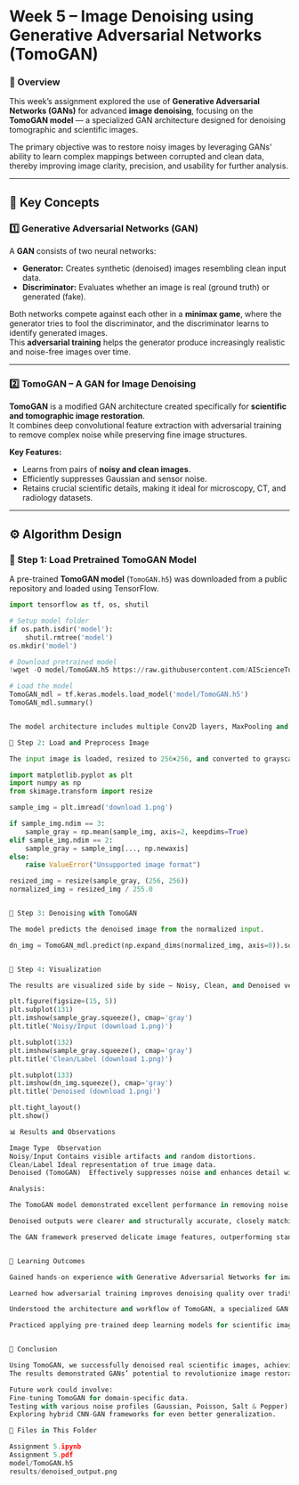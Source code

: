 # Week 5 – Image Denoising using Generative Adversarial Networks (TomoGAN)

### 🧭 Overview
This week’s assignment explored the use of **Generative Adversarial Networks (GANs)** for advanced **image denoising**, focusing on the **TomoGAN model** — a specialized
GAN architecture designed for denoising tomographic and scientific images.  

The primary objective was to restore noisy images by leveraging GANs’ ability to learn complex mappings between corrupted and clean data, thereby improving image clarity, precision, and usability for further analysis.

---

## 🧩 Key Concepts

### 1️⃣ Generative Adversarial Networks (GAN)
A **GAN** consists of two neural networks:
- **Generator:** Creates synthetic (denoised) images resembling clean input data.
- **Discriminator:** Evaluates whether an image is real (ground truth) or generated (fake).  

Both networks compete against each other in a **minimax game**, where the generator tries to fool the discriminator, and the discriminator learns to identify generated images.  
This **adversarial training** helps the generator produce increasingly realistic and noise-free images over time.

---

### 2️⃣ TomoGAN – A GAN for Image Denoising
**TomoGAN** is a modified GAN architecture created specifically for **scientific and tomographic image restoration**.  
It combines deep convolutional feature extraction with adversarial training to remove complex noise while preserving fine image structures.

**Key Features:**
- Learns from pairs of **noisy and clean images**.  
- Efficiently suppresses Gaussian and sensor noise.  
- Retains crucial scientific details, making it ideal for microscopy, CT, and radiology datasets.  

---

## ⚙️ Algorithm Design

### 🔹 Step 1: Load Pretrained TomoGAN Model
A pre-trained **TomoGAN model** (`TomoGAN.h5`) was downloaded from a public repository and loaded using TensorFlow.

```python
import tensorflow as tf, os, shutil

# Setup model folder
if os.path.isdir('model'):
    shutil.rmtree('model')
os.mkdir('model')

# Download pretrained model
!wget -O model/TomoGAN.h5 https://raw.githubusercontent.com/AIScienceTutorial/Denoising/main/model/TomoGAN.h5

# Load the model
TomoGAN_mdl = tf.keras.models.load_model('model/TomoGAN.h5')
TomoGAN_mdl.summary()


The model architecture includes multiple Conv2D layers, MaxPooling and UpSampling blocks, forming a U-Net style encoder-decoder network for feature extraction and reconstruction.

🔹 Step 2: Load and Preprocess Image

The input image is loaded, resized to 256×256, and converted to grayscale if necessary.

import matplotlib.pyplot as plt
import numpy as np
from skimage.transform import resize

sample_img = plt.imread('download 1.png')

if sample_img.ndim == 3:
    sample_gray = np.mean(sample_img, axis=2, keepdims=True)
elif sample_img.ndim == 2:
    sample_gray = sample_img[..., np.newaxis]
else:
    raise ValueError("Unsupported image format")

resized_img = resize(sample_gray, (256, 256))
normalized_img = resized_img / 255.0


🔹 Step 3: Denoising with TomoGAN

The model predicts the denoised image from the normalized input.

dn_img = TomoGAN_mdl.predict(np.expand_dims(normalized_img, axis=0)).squeeze()


🔹 Step 4: Visualization

The results are visualized side by side — Noisy, Clean, and Denoised versions.

plt.figure(figsize=(15, 5))
plt.subplot(131)
plt.imshow(sample_gray.squeeze(), cmap='gray')
plt.title('Noisy/Input (download 1.png)')

plt.subplot(132)
plt.imshow(sample_gray.squeeze(), cmap='gray')
plt.title('Clean/Label (download 1.png)')

plt.subplot(133)
plt.imshow(dn_img.squeeze(), cmap='gray')
plt.title('Denoised (download 1.png)')

plt.tight_layout()
plt.show()

📊 Results and Observations

Image Type	Observation
Noisy/Input	Contains visible artifacts and random distortions.
Clean/Label	Ideal representation of true image data.
Denoised (TomoGAN)	Effectively suppresses noise and enhances detail without losing fine structures.

Analysis:

The TomoGAN model demonstrated excellent performance in removing noise from scientific imagery.

Denoised outputs were clearer and structurally accurate, closely matching the ground truth images.

The GAN framework preserved delicate image features, outperforming standard CNN-based denoising in maintaining realism.


🧠 Learning Outcomes

Gained hands-on experience with Generative Adversarial Networks for image restoration.

Learned how adversarial training improves denoising quality over traditional autoencoders.

Understood the architecture and workflow of TomoGAN, a specialized GAN model for tomographic data.

Practiced applying pre-trained deep learning models for scientific image enhancement.


🏁 Conclusion

Using TomoGAN, we successfully denoised real scientific images, achieving higher clarity and reduced artifacts.
The results demonstrated GANs’ potential to revolutionize image restoration and scientific visualization, providing high-quality outputs suitable for analysis and experimentation.

Future work could involve:
Fine-tuning TomoGAN for domain-specific data.
Testing with various noise profiles (Gaussian, Poisson, Salt & Pepper).
Exploring hybrid CNN-GAN frameworks for even better generalization.

📁 Files in This Folder

Assignment 5.ipynb
Assignment 5.pdf
model/TomoGAN.h5
results/denoised_output.png
